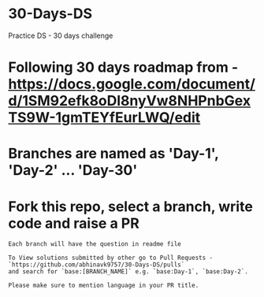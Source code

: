 # 30-Days-DS
Practice DS - 30 days challenge

# Following 30 days roadmap from - https://docs.google.com/document/d/1SM92efk8oDl8nyVw8NHPnbGexTS9W-1gmTEYfEurLWQ/edit

# Branches are named as 'Day-1', 'Day-2' ... 'Day-30'

# Fork this repo, select a branch, write code and raise a PR
    Each branch will have the question in readme file
    
    To View solutions submitted by other go to Pull Requests - `https://github.com/abhinavk9757/30-Days-DS/pulls`
    and search for `base:[BRANCH_NAME]` e.g. `base:Day-1`, `base:Day-2`.
    
    Please make sure to mention language in your PR title.